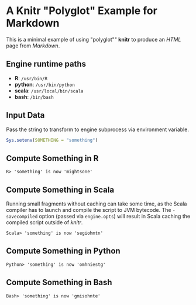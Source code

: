 # A Knitr "Polyglot" Example for Markdown

This is a minimal example of using "polyglot"" **knitr** to produce an _HTML_ page from _Markdown_.




## Engine runtime paths

* __R__: `/usr/bin/R`
* __python__: `/usr/bin/python`
* __scala__: `/usr/local/bin/scala`
* __bash__: `/bin/bash`


## Input Data
Pass the string to transform to engine subprocess via environment variable.


```r
Sys.setenv(SOMETHING = "something")
```


## Compute Something in R


```
R> 'something' is now 'mightsone'
```


## Compute Something in Scala

Running small fragments without caching can take some time, as the Scala compiler has to launch and compile the script to JVM bytecode. The `-savecompiled` option (passed via `engine.opts`) will result in Scala caching the compiled script outside of _knitr_.


```
Scala> 'something' is now 'segiohmtn'
```


## Compute Something in Python


```
Python> 'something' is now 'omhniestg'
```


## Compute Something in Bash


```
Bash> 'something' is now 'gmisohnte'
```

